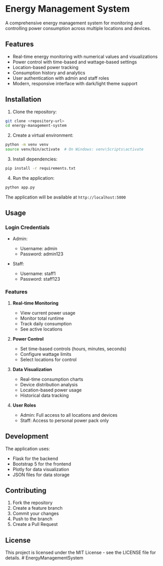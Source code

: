 # Energy Management System

A comprehensive energy management system for monitoring and controlling power consumption across multiple locations and devices.

## Features

- Real-time energy monitoring with numerical values and visualizations
- Power control with time-based and wattage-based settings
- Location-based power tracking
- Consumption history and analytics
- User authentication with admin and staff roles
- Modern, responsive interface with dark/light theme support

## Installation

1. Clone the repository:

```bash
git clone <repository-url>
cd energy-management-system
```

2. Create a virtual environment:

```bash
python -m venv venv
source venv/bin/activate  # On Windows: venv\Scripts\activate
```

3. Install dependencies:

```bash
pip install -r requirements.txt
```

4. Run the application:

```bash
python app.py
```

The application will be available at `http://localhost:5000`

## Usage

### Login Credentials

- Admin:

  - Username: admin
  - Password: admin123

- Staff:
  - Username: staff1
  - Password: staff123

### Features

1. **Real-time Monitoring**

   - View current power usage
   - Monitor total runtime
   - Track daily consumption
   - See active locations

2. **Power Control**

   - Set time-based controls (hours, minutes, seconds)
   - Configure wattage limits
   - Select locations for control

3. **Data Visualization**

   - Real-time consumption charts
   - Device distribution analysis
   - Location-based power usage
   - Historical data tracking

4. **User Roles**
   - Admin: Full access to all locations and devices
   - Staff: Access to personal power pack only

## Development

The application uses:

- Flask for the backend
- Bootstrap 5 for the frontend
- Plotly for data visualization
- JSON files for data storage

## Contributing

1. Fork the repository
2. Create a feature branch
3. Commit your changes
4. Push to the branch
5. Create a Pull Request

## License

This project is licensed under the MIT License - see the LICENSE file for details.
#   E n e r g y M a n a g e m e n t S y s t e m  
 